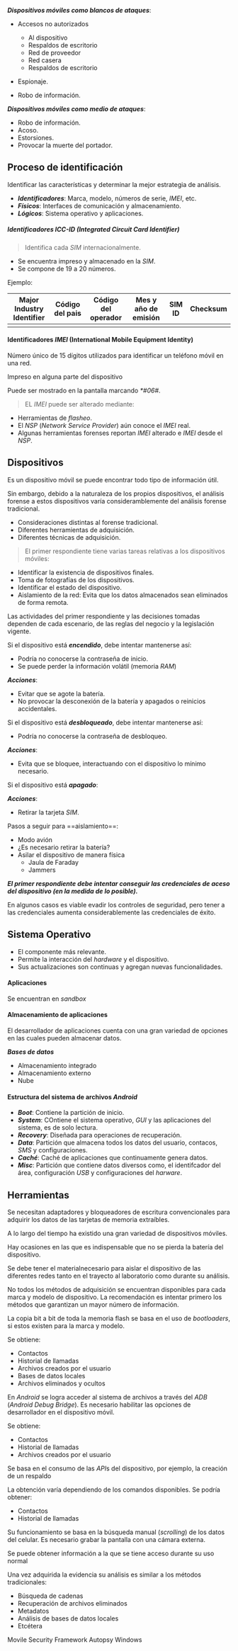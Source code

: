 ***Dispositivos móviles como blancos de ataques***:

- Accesos no autorizados
	- Al dispositivo
	- Respaldos de escritorio
	- Red de proveedor
	- Red casera
	- Respaldos de escritorio

- Espionaje.
- Robo de información.

***Dispositivos móviles como medio de ataques***:

- Robo de información.
- Acoso.
- Estorsiones.
- Provocar la muerte del portador.

## Proceso de identificación

Identificar las características y determinar la mejor estrategia de análisis.

- ***Identificadores***: Marca, modelo, números de serie, *IMEI*, etc.
- ***Físicos***: Interfaces de comunicación y almacenamiento.
- ***Lógicos***: Sistema operativo y aplicaciones.

##### Identificadores ICC-ID (Integrated Circuit Card Identifier)

> Identifica cada *SIM* internacionalmente.

- Se encuentra impreso y almacenado en la *SIM*.
- Se compone de 19 a 20 números.

Ejemplo:

| Major Industry Identifier | Código del pais | Código del operador | Mes y año de emisión | SIM ID | Checksum |
| ------------------------- | --------------- | ------------------- | -------------------- | ------ | -------- |
|                           |                 |                     |                      |        |          |

#### Identificadores *IMEI* (International Mobile Equipment Identity)

Número único de 15 dígitos utilizados para identificar un teléfono móvil en una red.

Impreso en alguna parte del dispositivo

Puede ser mostrado en la pantalla marcando *\*#06#*.

> EL *IMEI* puede ser alterado mediante:

- Herramientas de *flasheo*.
- El *NSP* (*Network Service Provider*) aún conoce el *IMEI* real.
- Algunas herramientas forenses reportan *IMEI* alterado e *IMEI* desde el *NSP*.

## Dispositivos

Es un dispositivo móvil se puede encontrar todo tipo de información útil.

Sin embargo, debido a la naturaleza de los propios dispositivos, el análisis forense a estos dispositivos varía consideramblemente del análisis forense tradicional.

- Consideraciones distintas al forense tradicional.
- Diferentes herramientas de adquisición.
- Diferentes técnicas de adquisición.

> El primer respondiente tiene varias tareas relativas a los dispositivos móviles:

- Identificar la existencia de dispositivos finales.
- Toma de fotografías de los dispositivos.
- Identificar el estado del dispositivo.
- Aislamiento de la red: Evita que los datos almacenados sean eliminados de forma remota.

Las actividades del primer respondiente y las decisiones tomadas dependen de cada escenario, de las reglas del negocio y la legislación vigente.

Si el dispositivo está ***encendido***, debe intentar mantenerse así:

- Podría no conocerse la contraseña de inicio.
- Se puede perder la información volátil (memoria *RAM*)

***Acciones***:

- Evitar que se agote la batería.
- No provocar la desconexión de la batería y apagados o reinicios accidentales.

Si el dispositivo está ***desbloqueado***, debe intentar mantenerse así:

- Podría no conocerse la contraseña de desbloqueo.

***Acciones***:

- Evita que se bloquee, interactuando con el dispositivo lo mínimo necesario.

Si el dispositivo está ***apagado***:

***Acciones***:
- Retirar la tarjeta *SIM*.

Pasos a seguir para ==aislamiento==:

- Modo avión
- ¿Es necesario retirar la batería?
- Asilar el dispositivo de manera física
	- Jaula de Faraday
	- Jammers

***El primer respondiente debe intentar conseguir las credenciales de aceso del dispositivo (en la medida de lo posible).***

En algunos casos es viable evadir los controles de seguridad, pero tener a las credenciales aumenta considerablemente las credenciales de éxito.

## Sistema Operativo

- El componente más relevante.
- Permite la interacción del *hardware* y el dispositivo.
- Sus actualizaciones son continuas y agregan nuevas funcionalidades.

#### Aplicaciones

Se encuentran en *sandbox*

#### Almacenamiento de aplicaciones

El desarrollador de aplicaciones cuenta con una gran variedad de opciones en las cuales pueden almacenar datos.

***Bases de datos***

- Almacenamiento integrado
- Almacenamiento externo
- Nube

#### Estructura del sistema de archivos *Android*

- ***Boot***: Contiene la partición de inicio.
- ***System***: COntiene el sistema operativo, *GUI* y las aplicaciones del sistema, es de solo lectura.
- ***Recovery***: Diseñada para operaciones de recuperación.
- ***Data***: Partición que almacena todos los datos del usuario, contacos, *SMS* y configuraciones.
- ***Caché***: Caché de aplicaciones que continuamente genera datos.
- ***Misc***: Partición que contiene datos diversos como, el identifcador del área, configuración *USB* y configuraciones del *harware*.

## Herramientas

Se necesitan adaptadores y bloqueadores de escritura convencionales para adquirir los datos de las tarjetas de memoria extraíbles.

A lo largo del tiempo ha existido una gran variedad de dispositivos móviles.

Hay ocasiones en las que es indispensable que no se pierda la batería del dispositivo.

Se debe tener el materialnecesario para aislar el dispositivo de las diferentes redes tanto en el trayecto al laboratorio como durante su análisis.

No todos los métodos de adquisición se encuentran disponibles para cada marca y modelo de dispositivo.
La recomendación es intentar primero los métodos que garantizan un mayor número de información.

La copia bit a bit de toda la memoria flash se basa en el uso de *bootloaders*, si estos existen para la marca y modelo.

Se obtiene:

- Contactos
- Historial de llamadas
- Archivos creados por el usuario
- Bases de datos locales
- Archivos eliminados y ocultos

En *Android* se logra acceder al sistema de archivos a través del *ADB* (*Android Debug Bridge*). Es necesario habilitar las opciones de desarrollador en el dispositivo móvil.

Se obtiene:

- Contactos
- Historial de llamadas
- Archivos creados por el usuario

Se basa en el consumo de las *API*s del dispositivo, por ejemplo, la creación de un respaldo

La obtención varía dependiendo de los comandos disponibles. Se podría obtener:

- Contactos
- Historial de llamadas

Su funcionamiento se basa en la búsqueda manual (*scrolling*) de los datos del celular. Es necesario grabar la pantalla con una cámara externa.

Se puede obtener información a la que se tiene acceso durante su uso normal

Una vez adquirida la evidencia su análisis es similar a los métodos tradicionales:

- Búsqueda de cadenas
- Recuperación de archivos eliminados
- Metadatos
- Análisis de bases de datos locales
- Etcétera

Movile Security Framework
Autopsy Windows